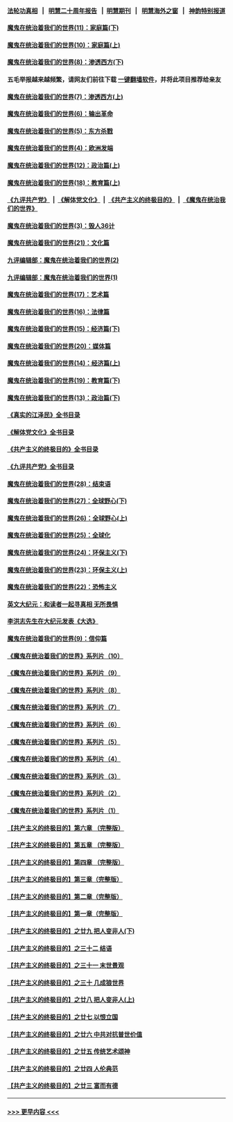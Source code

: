 #### [法轮功真相](https://github.com/gfw-breaker/truth/blob/master/README.md?t=0) &nbsp;&nbsp;|&nbsp;&nbsp; [明慧二十周年报告](https://github.com/gfw-breaker/mh-reports/blob/master/README.md?t=0) &nbsp;&nbsp;|&nbsp;&nbsp;[明慧期刊](https://github.com/gfw-breaker/mh-qikan) &nbsp;&nbsp;|&nbsp;&nbsp; [明慧海外之窗](https://github.com/gfw-breaker/mh-news/blob/master/README.md?t=0) &nbsp;&nbsp;|&nbsp;&nbsp; [神韵特别报道](https://github.com/gfw-breaker/mh-news/blob/master/shenyun.md?t=0)
#### [魔鬼在统治着我们的世界(11)：家庭篇(下)](../pages/nsc422/n10440961.md?t=12021951) 
#### [魔鬼在统治着我们的世界(10)：家庭篇(上)](../pages/nsc422/n10435448.md?t=12021951) 
#### [魔鬼在统治着我们的世界(8)：渗透西方(下)](../pages/nsc422/n10429603.md?t=12021951) 
#### 五毛举报越来越频繁，请网友们前往下载 [一键翻墙软件](https://github.com/gfw-breaker/ssr-accounts)，并将此项目推荐给亲友
#### [魔鬼在统治着我们的世界(7)：渗透西方(上)](../pages/nsc422/n10426013.md?t=12021951) 
#### [魔鬼在统治着我们的世界(6)：输出革命](../pages/nsc422/n10421536.md?t=12021951) 
#### [魔鬼在统治着我们的世界(5)：东方杀戮](../pages/nsc422/n10417707.md?t=12021951) 
#### [魔鬼在统治着我们的世界(4)：欧洲发端](../pages/nsc422/n10414890.md?t=12021951) 
#### [魔鬼在统治着我们的世界(12)：政治篇(上)](../pages/nsc422/n10444576.md?t=12021951) 
#### [魔鬼在统治着我们的世界(18)：教育篇(上)](../pages/nsc422/n10526970.md?t=12021951) 
#### [《九评共产党》](https://github.com/begood0513/9ping.md/blob/master/README.md) &nbsp;|&nbsp; [《解体党文化》](../../../../jtdwh.md/blob/master/README.md)  &nbsp;|&nbsp; [《共产主义的终极目的》](../../../../gczydzjmd.md/blob/master/README.md) &nbsp;|&nbsp; [《魔鬼在统治我们的世界》](../../../../mgztzwmdsj.md/blob/master/README.md) 
#### [魔鬼在统治着我们的世界(3)：毁人36计](../pages/nsc422/n10411583.md?t=12021951) 
#### [魔鬼在统治着我们的世界(21)：文化篇](../pages/nsc422/n10597706.md?t=12021951) 
#### [九评编辑部：魔鬼在统治着我们的世界(2)](../pages/nsc422/n10410036.md?t=12021951) 
#### [九评编辑部：魔鬼在统治着我们的世界(1)](../pages/nsc422/n10406825.md?t=12021951) 
#### [魔鬼在统治着我们的世界(17)：艺术篇](../pages/nsc422/n10499093.md?t=12021951) 
#### [魔鬼在统治着我们的世界(16)：法律篇](../pages/nsc422/n10485969.md?t=12021951) 
#### [魔鬼在统治着我们的世界(15)：经济篇(下)](../pages/nsc422/n10469975.md?t=12021951) 
#### [魔鬼在统治着我们的世界(20)：媒体篇](../pages/nsc422/n10586579.md?t=12021951) 
#### [魔鬼在统治着我们的世界(14)：经济篇(上)](../pages/nsc422/n10457370.md?t=12021951) 
#### [魔鬼在统治着我们的世界(19)：教育篇(下)](../pages/nsc422/n10564808.md?t=12021951) 
#### [魔鬼在统治着我们的世界(13)：政治篇(下)](../pages/nsc422/n10448270.md?t=12021951) 
#### [《真实的江泽民》全书目录](../pages/nsc422/n13721399.md?t=12021951) 
#### [《解体党文化》全书目录](../pages/nsc422/n13721157.md?t=12021951) 
#### [《共产主义的终极目的》全书目录](../pages/nsc422/n13721048.md?t=12021951) 
#### [《九评共产党》全书目录](../pages/nsc422/n13708085.md?t=12021951) 
#### [魔鬼在统治着我们的世界(28)：结束语](../pages/nsc422/n10936246.md?t=12021951) 
#### [魔鬼在统治着我们的世界(27)：全球野心(下)](../pages/nsc422/n10928319.md?t=12021951) 
#### [魔鬼在统治着我们的世界(26)：全球野心(上)](../pages/nsc422/n10900318.md?t=12021951) 
#### [魔鬼在统治着我们的世界(25)：全球化](../pages/nsc422/n10788205.md?t=12021951) 
#### [魔鬼在统治着我们的世界(24)：环保主义(下)](../pages/nsc422/n10695307.md?t=12021951) 
#### [魔鬼在统治着我们的世界(23)：环保主义(上)](../pages/nsc422/n10688613.md?t=12021951) 
#### [魔鬼在统治着我们的世界(22)：恐怖主义](../pages/nsc422/n10614727.md?t=12021951) 
#### [英文大纪元：和读者一起寻真相 无所畏惧](../pages/nsc422/n12542027.md?t=12021951) 
#### [李洪志先生在大纪元发表《大选》](../pages/nsc422/n12534746.md?t=12021951) 
#### [魔鬼在统治着我们的世界(9)：信仰篇](../pages/nsc422/n10432159.md?t=12021951) 
#### [《魔鬼在统治着我们的世界》系列片（10）](../pages/nsc422/n12292670.md?t=12021951) 
#### [《魔鬼在统治着我们的世界》系列片（9）](../pages/nsc422/n12290859.md?t=12021951) 
#### [《魔鬼在统治着我们的世界》系列片（8）](../pages/nsc422/n12287445.md?t=12021951) 
#### [《魔鬼在统治着我们的世界》系列片（7）](../pages/nsc422/n12283425.md?t=12021951) 
#### [《魔鬼在统治着我们的世界》系列片（6）](../pages/nsc422/n12282314.md?t=12021951) 
#### [《魔鬼在统治着我们的世界》系列片（5）](../pages/nsc422/n12281419.md?t=12021951) 
#### [《魔鬼在统治着我们的世界》系列片（4）](../pages/nsc422/n12274024.md?t=12021951) 
#### [《魔鬼在统治着我们的世界》系列片（3）](../pages/nsc422/n12271322.md?t=12021951) 
#### [《魔鬼在统治着我们的世界》系列片（2）](../pages/nsc422/n12269049.md?t=12021951) 
#### [《魔鬼在统治着我们的世界》系列片（1）](../pages/nsc422/n12267575.md?t=12021951) 
#### [【共产主义的终极目的】第六章 （完整版）](../pages/nsc422/n11428913.md?t=12021951) 
#### [【共产主义的终极目的】第五章 （完整版）](../pages/nsc422/n11428912.md?t=12021951) 
#### [【共产主义的终极目的】第四章 （完整版）](../pages/nsc422/n11428907.md?t=12021951) 
#### [【共产主义的终极目的】第三章（完整版）](../pages/nsc422/n11428848.md?t=12021951) 
#### [【共产主义的终极目的】第二章（完整版）](../pages/nsc422/n11428831.md?t=12021951) 
#### [【共产主义的终极目的】第一章（完整版）](../pages/nsc422/n11417651.md?t=12021951) 
#### [【共产主义的终极目的】之廿九 把人变非人(下)](../pages/nsc422/n11344140.md?t=12021951) 
#### [【共产主义的终极目的】之三十二 结语](../pages/nsc422/n11360535.md?t=12021951) 
#### [【共产主义的终极目的】之三十一 末世景观](../pages/nsc422/n11351129.md?t=12021951) 
#### [【共产主义的终极目的】之三十 几成狼世界](../pages/nsc422/n11348280.md?t=12021951) 
#### [【共产主义的终极目的】之廿八 把人变非人(上)](../pages/nsc422/n11340492.md?t=12021951) 
#### [【共产主义的终极目的】之廿七 以恨立国](../pages/nsc422/n11336944.md?t=12021951) 
#### [【共产主义的终极目的】之廿六 中共对抗普世价值](../pages/nsc422/n11324785.md?t=12021951) 
#### [【共产主义的终极目的】之廿五 传统艺术颂神](../pages/nsc422/n11296396.md?t=12021951) 
#### [【共产主义的终极目的】之廿四 人伦典范](../pages/nsc422/n11296397.md?t=12021951) 
#### [【共产主义的终极目的】之廿三 富而有德](../pages/nsc422/n11283598.md?t=12021951) 

----
#### [ >>> 更早内容 <<< ](../indexes/nsc422-earlier.md)
